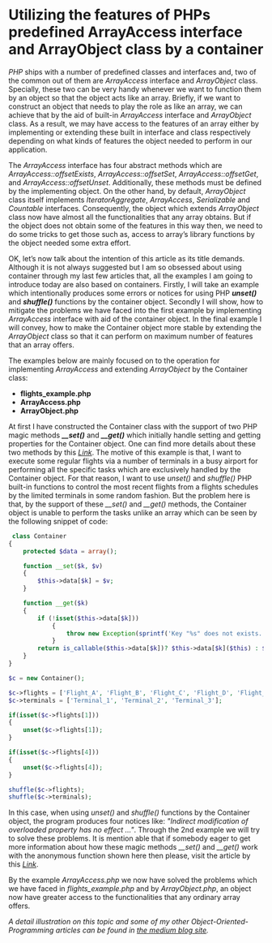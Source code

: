 <h1>
Utilizing the features of PHPs predefined ArrayAccess interface and ArrayObject class by a container
</h1>

<p>
<em>PHP</em> ships with a number of predefined classes and interfaces and, two of the common out of them are <i>ArrayAccess</i> interface and <i>ArrayObject</i> class. Specially, these two can be very handy whenever we want to function them by an object so that the object acts like an array. Briefly, if we want to construct an object that needs to play the role as like an array, we can achieve that by the aid of built-in <i>ArrayAccess</i> interface and <i>ArrayObject</i> class. As a result, we may have access to the features of an array either by implementing or extending these built in interface and class respectively depending on what kinds of features the object needed to perform in our application.
</p>

<p>
The <i>ArrayAccess</i> interface has four abstract methods which are <i>ArrayAccess::offsetExists</i>, <i>ArrayAccess::offsetSet</i>, <i>ArrayAccess::offsetGet</i>, and <i>ArrayAccess::offsetUnset</i>. Additionally, these methods must be defined by the implementing object. On the other hand, by default, <i>ArrayObject</i> class itself implements <i>IteratorAggregate</i>, <i>ArrayAccess</i>, <i>Serializable</i> and <i>Countable</i> interfaces. Consequently, the object which extends <i>ArrayObject</i> class now have almost all the functionalities that any array obtains. But if the object does not obtain some of the features in this way then, we need to do some tricks to get those such as, access to array’s library functions by the object needed some extra effort.
</p>

<p>
OK, let’s now talk about the intention of this article as its title demands. Although it is not always suggested but I am so obsessed about using container through my last few articles that, all the examples I am going to introduce today are also based on containers. Firstly, I will take an example which intentionally produces some errors or notices for using PHP <i><strong>unset()</i></strong> and <i><strong>shuffle()</i></strong> functions by the container object. Secondly I will show, how to mitigate the problems we have faced into the first example by implementing <i>ArrayAccess</i> interface with aid of the container object. In the final example I will convey, how to make the Container object more stable by extending the <i>ArrayObject</i> class so that it can perform on maximum number of features that an array offers.
</p>

<p>
The examples below are mainly focused on to the operation for implementing <i>ArrayAccess</i> and extending <i>ArrayObject</i> by the Container class:
</p>

<p>
<ul>
<li><strong>flights_example.php</strong></li>
<li><strong>ArrayAccess.php</strong></li>
<li><strong>ArrayObject.php</strong></li>
</ul>
</p>

<p>
At first I have constructed the Container class with the support of two PHP magic methods <i><strong>__set()</strong></i> and <i><strong>__get()</strong></i> which initially handle setting and getting properties for the Container object. One can find more details about these two methods by this <i><a href="https://php.net/manual/en/language.oop5.magic.php/">Link</a></i>. The motive of this example is that, I want to execute some regular flights via a number of terminals in a busy airport for performing all the specific tasks which are exclusively handled by the Container object. For that reason, I want to use <i>unset()</i> and <i>shuffle()</i> PHP built-in functions to control the most recent flights from a flights schedules by the limited terminals in some random fashion. But the problem here is that, by the support of these <i>__set()</i> and <i>__get()</i> methods, the Container object is unable to perform the tasks unlike an array which can be seen by the following snippet of code:
</p>

```php
 class Container
{
	protected $data = array();

	function __set($k, $v)
	{
		$this->data[$k] = $v; 
	}

	function __get($k) 
	{ 
		if (!isset($this->data[$k]))
    		{
      			throw new Exception(sprintf('Key "%s" does not exists.', $k));
    		}
		return is_callable($this->data[$k])? $this->data[$k]($this) : $this->data[$k];
	}
}

$c = new Container();

$c->flights = ['Flight_A', 'Flight_B', 'Flight_C', 'Flight_D', 'Flight_E'];
$c->terminals = ['Terminal_1', 'Terminal_2', 'Terminal_3'];

if(isset($c->flights[1]))
{
	unset($c->flights[1]);
}

if(isset($c->flights[4]))
{
	unset($c->flights[4]);
}

shuffle($c->flights);
shuffle($c->terminals); 
```
<p>
In this case, when using <i>unset()</i> and <i>shuffle()</i> functions by the Container object, the program produces four notices like: <i>"Indirect modification of overloaded property has no effect …"</i>. Through the 2nd example we will try to solve these problems. It is mention able that if somebody eager to get more information about how these magic methods <i>__set()</i> and <i>__get()</i> work with the anonymous function shown here then please, visit the article by this <i><a href="https://medium.com/@annuhuss/use-of-lambda-anonymous-functions-closures-and-shared-instances-in-conjunction-with-container-58b95b86c1b8">Link</a></i>.
</p>

<p>
By the example <i>ArrayAccess.php</i> we now have solved the problems which we have faced in <i>flights_example.php</i> and by <i>ArrayObject.php</i>, an object now have greater access to the functionalities that any ordinary array offers.
</p>

<p>
<i>
A detail illustration on this topic and some of my other Object-Oriented-Programming articles can be found in 
<a href="https://medium.com/@annuhuss/">the medium blog site</a>.
</i>
</p>
